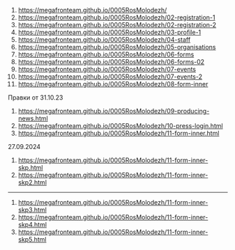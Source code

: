 1. <https://megafronteam.github.io/0005RosMolodezh/>
1. <https://megafronteam.github.io/0005RosMolodezh/02-registration-1>
1. <https://megafronteam.github.io/0005RosMolodezh/02-registration-2>
1. <https://megafronteam.github.io/0005RosMolodezh/03-profile-1>
1. <https://megafronteam.github.io/0005RosMolodezh/04-staff>
1. <https://megafronteam.github.io/0005RosMolodezh/05-organisations>
1. <https://megafronteam.github.io/0005RosMolodezh/06-forms>
1. <https://megafronteam.github.io/0005RosMolodezh/06-forms-02>
1. <https://megafronteam.github.io/0005RosMolodezh/07-events>
1. <https://megafronteam.github.io/0005RosMolodezh/07-events-2>
1. <https://megafronteam.github.io/0005RosMolodezh/08-form-inner>

Правки от 31.10.23

1. <https://megafronteam.github.io/0005RosMolodezh/09-producing-news.html>
1. <https://megafronteam.github.io/0005RosMolodezh/10-press-login.html>
1. <https://megafronteam.github.io/0005RosMolodezh/11-form-inner.html>


27.09.2024

1. <https://megafronteam.github.io/0005RosMolodezh/11-form-inner-skp.html>
1. <https://megafronteam.github.io/0005RosMolodezh/11-form-inner-skp2.html>
---
1. <https://megafronteam.github.io/0005RosMolodezh/11-form-inner-skp3.html>
1. <https://megafronteam.github.io/0005RosMolodezh/11-form-inner-skp4.html>
1. <https://megafronteam.github.io/0005RosMolodezh/11-form-inner-skp5.html>